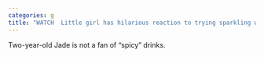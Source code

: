 ```yaml
---
categories: g
title: "WATCH  Little girl has hilarious reaction to trying sparkling water"
---
```

Two-year-old Jade is not a fan of “spicy” drinks.